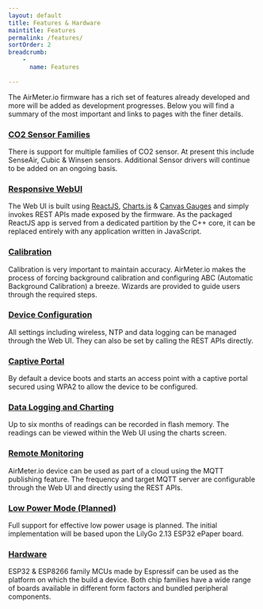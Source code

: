 ```yaml
---
layout: default
title: Features & Hardware
maintitle: Features
permalink: /features/
sortOrder: 2
breadcrumb:
    - 
      name: Features
      
---
```


The AirMeter.io firmware has a rich set of features already developed and more will be added as development progresses. Below you will find a summary of the most important and links to pages with the finer details.

### [CO2 Sensor Families](/features/sensors)
There is support for multiple families of CO2 sensor. At present this include SenseAir, Cubic & Winsen sensors. Additional Sensor drivers will continue to be added on an ongoing basis.

### [Responsive WebUI](/features/webui)
The Web UI is built using [ReactJS](https://reactjs.org), [Charts.js](https://www.chartjs.org/)  & [Canvas Gauges](https://canvas-gauges.com/) and simply invokes REST APIs made exposed by the firmware. As the packaged ReactJS app is served from a dedicated partition by the C++ core, it can be replaced entirely with any application written in JavaScript.

### [Calibration](/features/calibration) 
Calibration is very important to maintain accuracy. AirMeter.io makes the process of forcing background calibration and configuring ABC (Automatic Background Calibration) a breeze. Wizards are provided to guide users through the required steps.

### [Device Configuration](/features/configuration)
All settings including wireless, NTP and data logging can be managed through the Web UI. They can also be set by calling the REST APIs directly.

### [Captive Portal](/features/captiveportal) 
By default a device boots and starts an access point with a captive portal secured using WPA2 to allow the device to be configured.

### [Data Logging and Charting](/features/datalogging)
Up to six months of readings can be recorded in flash memory. The readings can be viewed within the Web UI using the charts screen. 

### [Remote Monitoring](/features/remotemonitoring) 
AirMeter.io device can be used as part of a cloud using the MQTT publishing feature. The frequency and target MQTT server are configurable through the Web UI and directly using the REST APIs.

### [Low Power Mode (Planned)](/features/lowpower)
Full support for effective low power usage is planned. The initial implementation will be based upon the LilyGo 2.13 ESP32 ePaper board.

### [Hardware](/features/hardware) 
ESP32 & ESP8266 family MCUs made by Espressif can be used as the platform on which the build a device. Both chip families have a wide range of boards available in different form factors and bundled peripheral components.